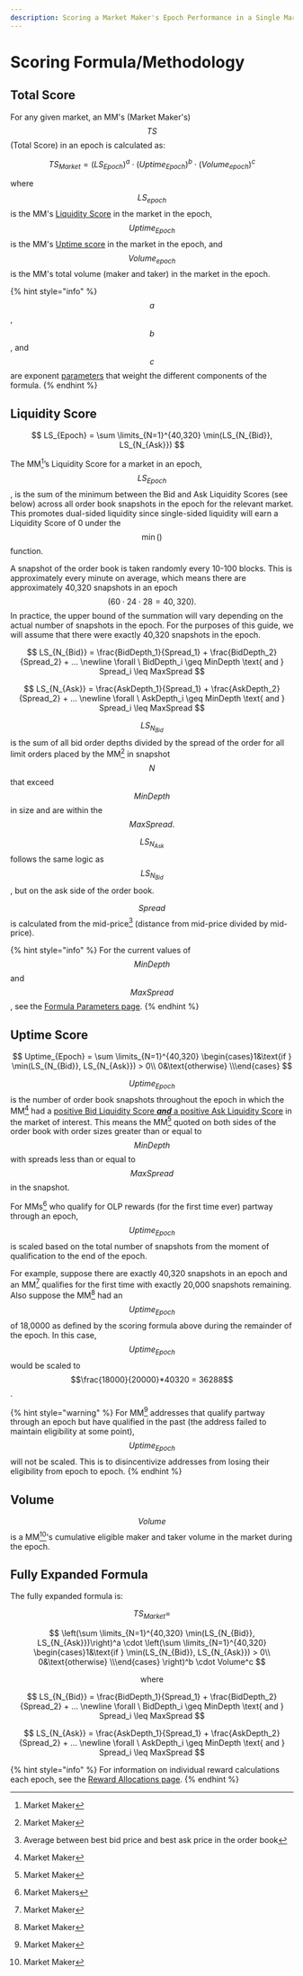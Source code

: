```yaml
---
description: Scoring a Market Maker's Epoch Performance in a Single Market
---
```


# Scoring Formula/Methodology

## Total Score

For any given market, an MM's (Market Maker's) $$TS$$ (Total Score) in an epoch is calculated as:

$$
TS_{Market} = (LS_{Epoch})^a \cdot (Uptime_{Epoch})^b \cdot (Volume_{epoch})^c
$$

where $$LS_{epoch}$$ is the MM's [Liquidity Score](scoring-formula-methodology.md#liquidity-score) in the market in the epoch, $$Uptime_{Epoch}$$is the MM's [Uptime score](scoring-formula-methodology.md#uptime-score) in the market in the epoch, and $$Volume_{epoch}$$ is the MM's total volume (maker and taker) in the market in the epoch.

{% hint style="info" %}
$$a$$, $$b$$, and $$c$$ are exponent [parameters](formula-parameters.md) that weight the different components of the formula.
{% endhint %}

## Liquidity Score

$$
LS_{Epoch} =  \sum \limits_{N=1}^{40,320}  \min(LS_{N_{Bid}}, LS_{N_{Ask}})
$$

The MM[^1]’s Liquidity Score for a market in an epoch, $$LS_{Epoch}$$, is the sum of the minimum between the Bid and Ask Liquidity Scores (see below) across all order book snapshots in the epoch for the relevant market. This promotes dual-sided liquidity since single-sided liquidity will earn a Liquidity Score of 0 under the $$\min()$$ function.&#x20;

A snapshot of the order book is taken randomly every 10-100 blocks. This is approximately every minute on average, which means there are approximately 40,320 snapshots in an epoch $$(60 \cdot 24 \cdot 28 = 40,320).$$ In practice, the upper bound of the summation will vary depending on the actual number of snapshots in the epoch. For the purposes of this guide, we will assume that there were exactly 40,320 snapshots in the epoch.

$$
LS_{N_{Bid}} = \frac{BidDepth_1}{Spread_1} + \frac{BidDepth_2}{Spread_2} + … \newline  \forall \ BidDepth_i \geq MinDepth \text{ and } Spread_i \leq MaxSpread
$$

$$
LS_{N_{Ask}} = \frac{AskDepth_1}{Spread_1} + \frac{AskDepth_2}{Spread_2} + … \newline  \forall \ AskDepth_i \geq MinDepth \text{ and } Spread_i \leq MaxSpread
$$

$$LS_{N_{Bid}}$$ is the sum of all bid order depths divided by the spread of the order for all limit orders placed by the MM[^2] in snapshot $$N$$ that exceed $$MinDepth$$ in size and are within the $$MaxSpread.$$&#x20;

$$LS_{N_{Ask}}$$ follows the same logic as $$LS_{N_{Bid}}$$, but on the ask side of the order book.

$$Spread$$ is calculated from the mid-price[^3] (distance from mid-price divided by mid-price).

{% hint style="info" %}
For the current values of $$MinDepth$$ and $$MaxSpread$$, see the [Formula Parameters page](formula-parameters.md).
{% endhint %}

## Uptime Score

$$
Uptime_{Epoch} = \sum \limits_{N=1}^{40,320} \begin{cases}1&\text{if } \min(LS_{N_{Bid}}, LS_{N_{Ask}}) > 0\\ 0&\text{otherwise} \\\end{cases}
$$

$$Uptime_{Epoch}$$ is the number of order book snapshots throughout the epoch in which the MM[^4] had a [positive Bid Liquidity Score _**and**_ a positive Ask Liquidity Score](scoring-formula-methodology.md#liquidity-score) in the market of interest. This means  the MM[^5] quoted on both sides of the order book with order sizes greater than or equal to $$MinDepth$$ with spreads less than or equal to $$MaxSpread$$ in the snapshot.

For MMs[^6] who qualify for OLP rewards (for the first time ever) partway through an epoch, $$Uptime_{Epoch}$$ is scaled based on the total number of snapshots from the moment of qualification to the end of the epoch.&#x20;

For example, suppose there are exactly 40,320 snapshots in an epoch and an MM[^7] qualifies for the first time with exactly 20,000 snapshots remaining. Also suppose the MM[^8] had an $$Uptime_{Epoch}$$ of 18,0000 as defined by the scoring formula above during the remainder of the epoch. In this case, $$Uptime_{Epoch}$$ would be scaled to $$\frac{18000}{20000}*40320 = 36288$$.

{% hint style="warning" %}
For MM[^9] addresses that qualify partway through an epoch but have qualified in the past (the address failed to maintain eligibility at some point), $$Uptime_{Epoch}$$ will not be scaled. This is to disincentivize addresses from losing their eligibility from epoch to epoch.
{% endhint %}

## Volume

$$Volume$$ is a MM[^10]'s cumulative eligible maker and taker volume in the market during the epoch.

## Fully Expanded Formula

The fully expanded formula is:

$$TS_{Market} =$$

$$
\left(\sum \limits_{N=1}^{40,320}  \min(LS_{N_{Bid}}, LS_{N_{Ask}})\right)^a \cdot \left(\sum \limits_{N=1}^{40,320} \begin{cases}1&\text{if } \min(LS_{N_{Bid}}, LS_{N_{Ask}}) > 0\\ 0&\text{otherwise} \\\end{cases} \right)^b \cdot Volume^c
$$

$$
\text {where}
$$

$$
LS_{N_{Bid}} = \frac{BidDepth_1}{Spread_1} + \frac{BidDepth_2}{Spread_2} + … \newline  \forall \ BidDepth_i \geq MinDepth \text{ and } Spread_i \leq MaxSpread
$$

$$
LS_{N_{Ask}} = \frac{AskDepth_1}{Spread_1} + \frac{AskDepth_2}{Spread_2} + … \newline  \forall \ AskDepth_i \geq MinDepth \text{ and } Spread_i \leq MaxSpread
$$

{% hint style="info" %}
For information on individual reward calculations each epoch, see the [Reward Allocations page](reward-allocations.md).
{% endhint %}

[^1]: Market Maker

[^2]: Market Maker

[^3]: Average between best bid price and best ask price in the order book

[^4]: Market Maker

[^5]: Market Maker

[^6]: Market Makers

[^7]: Market Maker

[^8]: Market Maker

[^9]: Market Maker



[^10]: Market Maker
